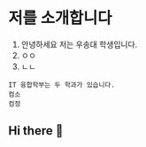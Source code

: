 # 저를 소개합니다
  1. 안녕하세요 저는 우송대 학생입니다.
  2. ㅇㅇ
  3. ㄴㄴ
  
    IT 융합학부는 두 학과가 있습니다.
    컴소
    컴정
## Hi there 👋

<!--
**Woo7574/Woo7574** is a ✨ _special_ ✨ repository because its `README.md` (this file) appears on your GitHub profile.

Here are some ideas to get you started:

- 🔭 I’m currently working on ...
- 🌱 I’m currently learning ...
- 👯 I’m looking to collaborate on ...
- 🤔 I’m looking for help with ...
- 💬 Ask me about ...
- 📫 How to reach me: ...
- 😄 Pronouns: ...
- ⚡ Fun fact: ...
-->
